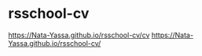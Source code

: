 # rsschool-cv
https://Nata-Yassa.github.io/rsschool-cv/cv
https://Nata-Yassa.github.io/rsschool-cv/
